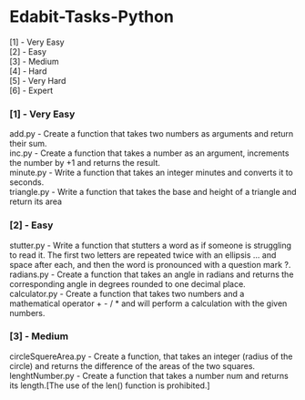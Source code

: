 # Edabit-Tasks-Python
 
[1] - Very Easy<br>
[2] - Easy<br>
[3] - Medium<br>
[4] - Hard<br>
[5] - Very Hard<br>
[6] - Expert<br>


### [1] - Very Easy

add.py - Create a function that takes two numbers as arguments and return their sum.<br>
inc.py - Create a function that takes a number as an argument, increments the number by +1 and returns the result.<br>
minute.py - Write a function that takes an integer minutes and converts it to seconds.<br>
triangle.py - Write a function that takes the base and height of a triangle and return its area


### [2] - Easy 

stutter.py - Write a function that stutters a word as if someone is struggling to read it. The first two letters are repeated twice with an ellipsis ... and space after each, and then the word is pronounced with a question mark ?.<br>
radians.py - Create a function that takes an angle in radians and returns the corresponding angle in degrees rounded to one decimal place.<br>
calculator.py - Create a function that takes two numbers and a mathematical operator + - / * and will perform a calculation with the given numbers.


### [3] - Medium
circleSquereArea.py - Create a function, that takes an integer (radius of the circle) and returns the difference of the areas of the two squares.<br>
lenghtNumber.py - Create a function that takes a number num and returns its length.[The use of the len() function is prohibited.]<br>